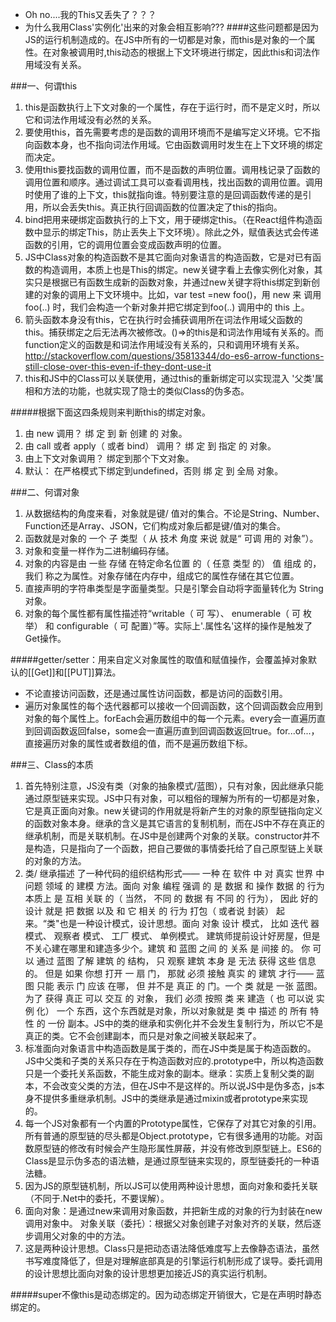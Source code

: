 - Oh no....我的This又丢失了？？？
- 为什么我用Class'实例化'出来的对象会相互影响???
####这些问题都是因为JS的运行机制造成的。在JS中所有的一切都是对象，而this是对象的一个属性。在对象被调用时,this动态的根据上下文环境进行绑定，因此this和词法作用域没有关系。

###一、何谓this
1. this是函数执行上下文对象的一个属性，存在于运行时，而不是定义时，所以它和词法作用域没有必然的关系。
2. 要使用this，首先需要考虑的是函数的调用环境而不是编写定义环境。它不指向函数本身，也不指向词法作用域。它由函数调用时发生在上下文环境的绑定而决定。
3. 使用this要找函数的调用位置，而不是函数的声明位置。调用栈记录了函数的调用位置和顺序。通过调试工具可以查看调用栈，找出函数的调用位置。调用时使用了谁的上下文，this就指向谁。特别要注意的是回调函数传递的是引用，所以会丢失this。真正执行回调函数的位置决定了this的指向。
4. bind把用来硬绑定函数执行的上下文，用于硬绑定this。（在React组件构造函数中显示的绑定This，防止丢失上下文环境）。除此之外，赋值表达式会传递函数的引用，它的调用位置会变成函数声明的位置。
5. JS中Class对象的构造函数不是其它面向对象语言的构造函数，它是对已有函数的构造调用，本质上也是This的绑定。new关键字看上去像实例化对象，其实只是根据已有函数生成新的函数对象，并通过new关键字将this绑定到新创建的对象的调用上下文环境中。比如，var test =new foo()，用 new 来 调用 foo(..) 时，我们会构造一个新对象并把它绑定到foo(..) 调用中的 this 上。
6. 箭头函数本身没有this，它在执行时会捕获调用所在词法作用域父函数的this。捕获绑定之后无法再次被修改。()=>的this是和词法作用域有关系的。而function定义的函数是和词法作用域没有关系的，只和调用环境有关系。
http://stackoverflow.com/questions/35813344/do-es6-arrow-functions-still-close-over-this-even-if-they-dont-use-it
7. this和JS中的Class可以关联使用，通过this的重新绑定可以实现混入 '父类'属相和方法的功能，也就实现了隐士的类似Class的伪多态。

#####根据下面这四条规则来判断this的绑定对象。
1. 由 new 调用？ 绑 定 到 新 创建 的 对象。
2. 由 call 或者 apply（ 或者 bind） 调用？ 绑 定 到 指定 的 对象。
3. 由上下文对象调用？ 绑定到那个下文对象。
4. 默认： 在严格模式下绑定到undefined，否则 绑 定 到 全局 对象。

###二、何谓对象
1. 从数据结构的角度来看，对象就是键/ 值对的集合。不论是String、Number、Function还是Array、JSON，它们构成对象后都是键/值对的集合。
2. 函数就是对象的 一个 子 类型（ 从 技术 角度 来说 就是“ 可调 用的 对象”）。
3. 对象和变量一样作为二进制编码存储。
4. 对象的内容是由 一些 存储 在特定命名位置 的（ 任意 类型 的） 值 组成 的， 我们 称之为属性。对象存储在内存中，组成它的属性存储在其它位置。
5. 直接声明的字符串类型是字面量类型。只是引擎会自动将字面量转化为 String对象。
6. 对象的每个属性都有属性描述符“writable（ 可 写）、 enumerable（ 可 枚举） 和 configurable（ 可 配置）”等。实际上'.属性名'这样的操作是触发了Get操作。

#####getter/setter：用来自定义对象属性的取值和赋值操作，会覆盖掉对象默认的[[Get]]和[[PUT]]算法。
- 不论直接访问函数，还是通过属性访问函数，都是访问的函数引用。
- 遍历对象属性的每个迭代器都可以接收一个回调函数，这个回调函数会应用到对象的每个属性上。forEach会遍历数组中的每一个元素。every会一直遍历直到回调函数返回false，some会一直遍历直到回调函数返回true。for...of...，直接遍历对象的属性或者数组的值，而不是遍历数组下标。

###三、Class的本质
1. 首先特别注意，JS没有类（对象的抽象模式/蓝图），只有对象，因此继承只能通过原型链来实现。JS中只有对象，可以粗俗的理解为所有的一切都是对象，它是真正面向对象。new关键词的作用就是将新产生的对象的原型链指向定义的函数对象本身。继承的含义是其它语言的复制机制，而在JS中不存在真正的继承机制，而是关联机制。在JS中是创建两个对象的关联。constructor并不是构造，只是指向了一个函数，把自己要做的事情委托给了自己原型链上关联的对象的方法。
2. 类/ 继承描述 了一种代码的组织结构形式—— 一种 在 软件 中 对 真实 世界 中 问题 领域 的 建模 方法。面向 对象 编程 强调 的 是 数据 和 操作 数据 的 行为 本质上 是 互相 关联 的（ 当然， 不同 的 数据 有 不同 的 行为）， 因此 好的 设计 就是 把 数据 以及 和 它 相关 的 行为 打包（ 或者说 封装） 起来。“类"也是一种设计模式，设计思想。面向 对象 设计 模式， 比如 迭代 器 模式、 观察者 模式、 工厂 模式、 单例模式。
建筑师提前设计好房屋，但是不关心建在哪里和建造多少个。建筑 和 蓝图 之间 的 关系 是 间接 的。 你 可以 通过 蓝图 了解 建筑 的 结构， 只 观察 建筑 本身 是 无法 获得 这些 信息 的。 但是 如果 你想 打开 一 扇 门， 那就 必须 接触 真实 的 建筑 才行—— 蓝图 只能 表示 门 应该 在哪， 但 并不是 真正 的 门。一个 类 就是 一张 蓝图。 为了 获得 真正 可以 交互 的 对象， 我们 必须 按照 类 来 建造（ 也 可以说 实例 化） 一个 东西，这个东西就是对象，所以对象就是 类 中 描述 的 所有 特性 的 一份 副本。JS中的类的继承和实例化并不会发生复制行为，所以它不是真正的类。它不会创建副本，而只是对象之间被关联起来了。
3. 标准面向对象语言中构造函数是属于类的，而在JS中类是属于构造函数的。JS中父类和子类的关系只存在于构造函数对应的.prototype中，所以构造函数只是一个委托关系函数，不能生成对象的副本。继承：实质上复制父类的副本，不会改变父类的方法，但在JS中不是这样的。所以说JS中是伪多态，js本身不提供多重继承机制。JS中的类继承是通过mixin或者prototype来实现的。
4. 每一个JS对象都有一个内置的Prototype属性，它保存了对其它对象的引用。所有普通的原型链的尽头都是Object.prototype，它有很多通用的功能。对函数原型链的修改有时候会产生隐形属性屏蔽，并没有修改到原型链上。ES6的Class是显示伪多态的语法糖，是通过原型链来实现的，原型链委托的一种语法糖。
5. 因为JS的原型链机制，所以JS可以使用两种设计思想，面向对象和委托关联（不同于.Net中的委托，不要误解）。
6. 面向对象：是通过new来调用对象函数，并把新生成的对象的行为封装在new 调用对象中。
对象关联（委托）：根据父对象创建子对象对齐的关联，然后逐步调用父对象的中的方法。
7. 这是两种设计思想。Class只是把动态语法降低难度写上去像静态语法，虽然书写难度降低了，但是对理解底部真是的引擎运行机制形成了误导。委托调用的设计思想比面向对象的设计思想更加接近JS的真实运行机制。

#####super不像this是动态绑定的。因为动态绑定开销很大，它是在声明时静态绑定的。